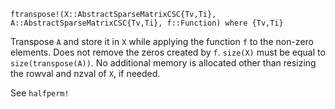 ```
ftranspose!(X::AbstractSparseMatrixCSC{Tv,Ti}, A::AbstractSparseMatrixCSC{Tv,Ti}, f::Function) where {Tv,Ti}
```

Transpose `A` and store it in `X` while applying the function `f` to the non-zero elements. Does not remove the zeros created by `f`. `size(X)` must be equal to `size(transpose(A))`. No additional memory is allocated other than resizing the rowval and nzval of `X`, if needed.

See `halfperm!`
